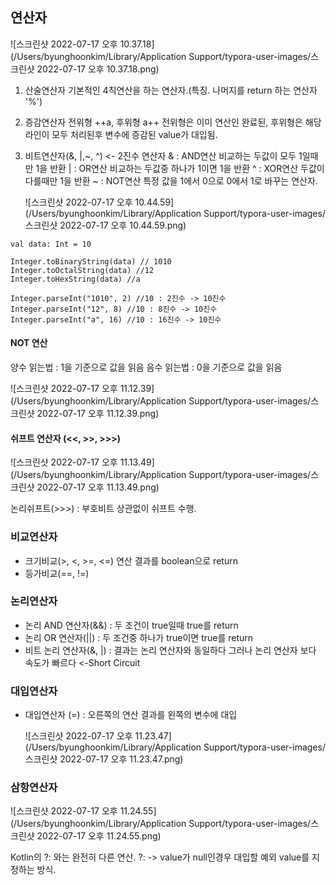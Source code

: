## 연산자

![스크린샷 2022-07-17 오후 10.37.18](/Users/byunghoonkim/Library/Application Support/typora-user-images/스크린샷 2022-07-17 오후 10.37.18.png)

1. 산술연산자
   기본적인 4칙연산을 하는 연산자.(특징. 나머지를 return 하는 연산자 '%')

2. 증감연산자
   전위형 ++a, 후위형 a++ 전위형은 이미 연산인 완료된, 후위형은 해당 라인이 모두 처리된후 변수에 증감된 value가 대입됨.

3. 비트연산자(&, |,~, ^) <- 2진수 연산자
   & : AND연산 비교하는 두값이 모두 1일때만 1을 반환
   | : OR연산 비교하는 두값중 하나가 1이면 1을 반환
   ^ : XOR연산 두값이 다를때만 1을 반환
   ~ : NOT연산 특정 값을 1에서 0으로 0에서 1로 바꾸는 연산자.

   ![스크린샷 2022-07-17 오후 10.44.59](/Users/byunghoonkim/Library/Application Support/typora-user-images/스크린샷 2022-07-17 오후 10.44.59.png)

```연산
val data: Int = 10

Integer.toBinaryString(data) // 1010
Integer.toOctalString(data) //12
Integer.toHexString(data) //a

Integer.parseInt("1010", 2) //10 : 2진수 -> 10진수
Integer.parseInt("12", 8) //10 : 8진수 -> 10진수
Integer.parseInt("a", 16) //10 : 16진수 -> 10진수
```

#### NOT 연산

양수 읽는법 : 1을 기준으로 값을 읽음
음수 읽는법 : 0을 기준으로 값을 읽음

![스크린샷 2022-07-17 오후 11.12.39](/Users/byunghoonkim/Library/Application Support/typora-user-images/스크린샷 2022-07-17 오후 11.12.39.png)

#### 쉬프트 연산자 (<<, >>, >>>)

![스크린샷 2022-07-17 오후 11.13.49](/Users/byunghoonkim/Library/Application Support/typora-user-images/스크린샷 2022-07-17 오후 11.13.49.png)

논리쉬프트(>>>) : 부호비트 상관없이 쉬프트 수행.

### 비교연산자

- 크기비교(>, <, >=, <=) 연산 결과를 boolean으로 return
- 등가비교(==, !=) 

### 논리연산자

- 논리 AND 연산자(&&) : 두 조건이 true일때 true를 return
- 논리 OR 연산자(||) : 두 조건중 하나가 true이면 true를 return 
- 비트 논리 연산자(&, |) : 결과는 논리 연산자와 동일하다 그러나 논리 연산자 보다 속도가 빠르다 <-Short Circuit

### 대입연산자

- 대입연산자 (=) : 오른쪽의 연산 결과를 왼쪽의 변수에 대입

  ![스크린샷 2022-07-17 오후 11.23.47](/Users/byunghoonkim/Library/Application Support/typora-user-images/스크린샷 2022-07-17 오후 11.23.47.png)

### 삼항연산자

![스크린샷 2022-07-17 오후 11.24.55](/Users/byunghoonkim/Library/Application Support/typora-user-images/스크린샷 2022-07-17 오후 11.24.55.png)

Kotlin의 ?: 와는 완전히 다른 연산.
?: -> value가 null인경우 대입할 예외 value를 지정하는 방식.
